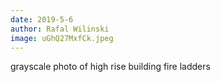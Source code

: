 ```yaml
---
date: 2019-5-6
author: Rafal Wilinski
image: uGhQ27MxfCk.jpeg
---
```

grayscale photo of high rise building fire ladders
